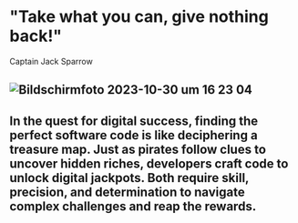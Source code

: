 # "Take what you can, give nothing back!"  
Captain Jack Sparrow

![Bildschirmfoto 2023-10-30 um 16 23 04](https://github.com/mBraun1970/mBraun1970/assets/146663158/ec540dfc-893c-4731-901f-b07509648a45)
---
In the quest for digital success, finding the perfect software code is like deciphering a treasure map. 
Just as pirates follow clues to uncover hidden riches, developers craft code to unlock digital jackpots. 
Both require skill, precision, and determination to navigate complex challenges and reap the rewards.
---
